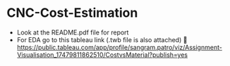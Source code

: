 # CNC-Cost-Estimation
- Look at the README.pdf file for report
- For EDA go to this tableau link (.twb file is also attached)
🔗 https://public.tableau.com/app/profile/sangram.patro/viz/Assignment-Visualisation_17479811862510/CostvsMaterial?publish=yes

